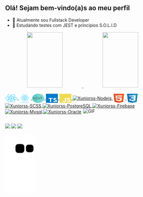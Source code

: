 ## Olá! Sejam bem-vindo(a)s ao meu perfil

- 🔭 Atualmente sou Fullstack Developer 
- 🌱 Estudando testes com JEST e princípios S.O.L.I.D

<div align="center">
  <a href="https://github.com/xuniorss">
  <img height="180em" width="48%" src="https://github-readme-stats.vercel.app/api?username=xuniorss&show_icons=true&theme=dark&include_all_commits=true&count_private=true"/>
  <img height="180em" width="48%" src="https://github-readme-stats.vercel.app/api/top-langs/?username=xuniorss&layout=compact&langs_count=7&theme=dark"/>
</div>
<div style="display: inline_block"><br>
  <img align="center" alt="Xuniorss-ReactJs" height="30" width="40" src="https://raw.githubusercontent.com/devicons/devicon/master/icons/react/react-original.svg">
  <img align="center" alt="Xuniorss-ReactNative" height="30" width="40" src="/assets/react-native-1.svg">
    <img align="center" alt="Xuniorss-NextJs" height="30" width="40" src="/assets/nextjs.png">
  <img align="center" alt="Xuniorss-Ts" height="30" width="40" src="https://raw.githubusercontent.com/devicons/devicon/master/icons/typescript/typescript-plain.svg">  
  <img align="center" alt="Xuniorss-Js" height="30" width="40" src="https://raw.githubusercontent.com/devicons/devicon/master/icons/javascript/javascript-plain.svg">
  <img align="center" alt="Xuniorss-Nodejs" height="30" width="40" src="https://cdn.jsdelivr.net/gh/devicons/devicon/icons/nodejs/nodejs-plain.svg">
  <img align="center" alt="Xuniorss-HTML" height="30" width="40" src="https://raw.githubusercontent.com/devicons/devicon/master/icons/html5/html5-original.svg">
  <img align="center" alt="Xuniorss-CSS" height="30" width="40" src="https://raw.githubusercontent.com/devicons/devicon/master/icons/css3/css3-original.svg">
  <img align="center" alt="Xuniorss-SCSS" height="30" width="40" src="https://cdn.jsdelivr.net/gh/devicons/devicon/icons/sass/sass-original.svg">
    <img align="center" alt="Xuniorss-PostgreSQL" height="30" width="40" src="https://cdn.jsdelivr.net/gh/devicons/devicon/icons/postgresql/postgresql-plain-wordmark.svg">
    <img align="center" alt="Xuniorss-Firebase" height="30" width="40" src="https://cdn.jsdelivr.net/gh/devicons/devicon/icons/firebase/firebase-plain-wordmark.svg">
    <img align="center" alt="Xuniorss-Mysql" height="30" width="40" src="https://cdn.jsdelivr.net/gh/devicons/devicon/icons/mysql/mysql-original-wordmark.svg">
    <img align="center" alt="Xuniorss-Oracle" height="30" width="40" src="https://cdn.jsdelivr.net/gh/devicons/devicon/icons/oracle/oracle-original.svg">  
    <a target="_blank" rel="noopener noreferrer" href="https://camo.githubusercontent.com/86a3b6db470f1a0429f7355c08d1edabf3d2c804/68747470733a2f2f6d69726f2e6d656469756d2e636f6d2f6d61782f313336302f312a495247486d69477361313673746564517649615a66772e676966"><img align="right" height="150" width="250" alt="GIF" src="https://camo.githubusercontent.com/86a3b6db470f1a0429f7355c08d1edabf3d2c804/68747470733a2f2f6d69726f2e6d656469756d2e636f6d2f6d61782f313336302f312a495247486d69477361313673746564517649615a66772e676966" data-canonical-src="https://miro.medium.com/max/1360/1*IRGHmiGsa16stedQvIaZfw.gif" style="max-width:100%;"></a>
</div>
  
##

<div> 

  <a href="https://www.instagram.com/xuniorss/" target="_blank"><img src="https://img.shields.io/badge/-Instagram-%23E4405F?style=for-the-badge&logo=instagram&logoColor=white" target="_blank"></a>
  <a href = "mailto:fortunatojunior2020@gmail.com"><img src="https://img.shields.io/badge/-Gmail-%23333?style=for-the-badge&logo=gmail&logoColor=white" target="_blank"></a>
  <a href="https://www.linkedin.com/in/gilberto-fortunato-111899201/" target="_blank"><img src="https://img.shields.io/badge/-LinkedIn-%230077B5?style=for-the-badge&logo=linkedin&logoColor=white" target="_blank"></a> 
  
  ![Snake animation](https://github.com/xuniorss/xuniorss/blob/output/github-contribution-grid-snake.svg)

 
</div>
